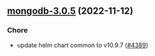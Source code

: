 

## [mongodb-3.0.5](https://github.com/truecharts/charts/compare/mongodb-3.0.4...mongodb-3.0.5) (2022-11-12)

### Chore

- update helm chart common to v10.9.7 ([#4389](https://github.com/truecharts/charts/issues/4389))
  
  
